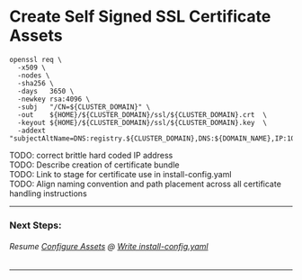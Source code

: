 # Create Self Signed SSL Certificate Assets
```
openssl req \
  -x509 \
  -nodes \
  -sha256 \
  -days   3650 \
  -newkey rsa:4096 \
  -subj   "/CN=${CLUSTER_DOMAIN}" \
  -out    ${HOME}/${CLUSTER_DOMAIN}/ssl/${CLUSTER_DOMAIN}.crt  \
  -keyout ${HOME}/${CLUSTER_DOMAIN}/ssl/${CLUSTER_DOMAIN}.key  \
  -addext "subjectAltName=DNS:registry.${CLUSTER_DOMAIN},DNS:${DOMAIN_NAME},IP:10.0.1.1" 

```
TODO: correct brittle hard coded IP address    
TODO: Describe creation of certificate bundle    
TODO: Link to stage for certificate use in install-config.yaml    
TODO: Align naming convention and path placement across all certificate handling instructions

---------------------------------------------------------------------------------
### Next Steps:
###### Resume [Configure Assets] @ [Write install-config.yaml]

---------------------------------------------------------------------------------
[Write install-config.yaml]:https://dccscr.dsop.io/levelup-automation/infrastucture/user-docs-ocp4/-/blob/aws-gov-disconnected/manual/02_StageAssets.md#step-10-write-install-configyaml
[Configure Assets]:https://dccscr.dsop.io/levelup-automation/infrastucture/user-docs-ocp4/-/blob/aws-gov-disconnected/manual/02_StageAssets.md#step-10-write-install-configyaml
[Task 01 Prerequisites]:manual/01_Prerequisites.md
[Task 02 Stage Assets]:manual/02_StageAssets.md
[Task 03 Certificates]:manual/03_Certificates.md
[Task 04 Setup AWS VPC]:manual/04_SetupVPC.md
[Task 05 Configure Route53 DNS]:manual/05_Route53DNS.md
[Task 06 Setup Target Groups]:manual/06_TargetGroups.md
[Task 07 Setup Load Balancers]:manual/07_LoadBalancers.md
[Task 08 Setup Security Groups]:manual/08_SecurityGroups.md
[Task 09 Setup IAM Roles]:manual/09_IAMRoles.md
[Task 10 Image Registry Instance]:manual/10_ImageRegistryInstance.md
[Task 11 Image Registry Mirror & Services]:manual/11_ImageRegistryServices.md
[Task 12 Build Nodes]:manual/12_BuildNodes.md
[Task 13 Deploy]:manual/13_Deploy.md
